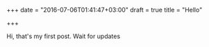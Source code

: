 +++
date = "2016-07-06T01:41:47+03:00"
draft = true
title = "Hello"

+++

Hi, that's my first post. Wait for updates

